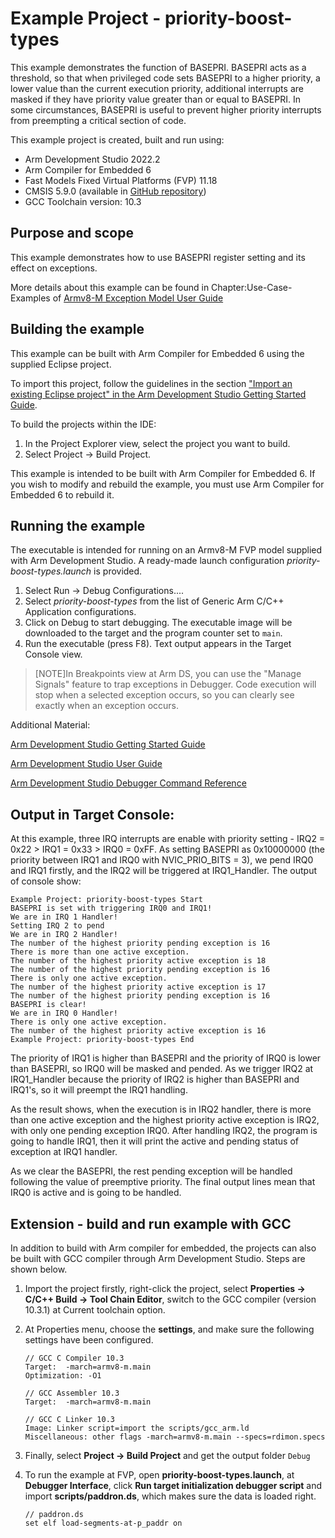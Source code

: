 # Example Project - priority-boost-types

This example demonstrates the function of BASEPRI. BASEPRI acts as a threshold, so that when privileged code sets BASEPRI to a higher priority, a lower value than the current execution priority, additional interrupts are masked if they have priority value greater than or equal to BASEPRI. In some circumstances, BASEPRI is useful to prevent higher priority interrupts from preempting a critical section of code.

This example project is created, built and run using:

- Arm Development Studio 2022.2
- Arm Compiler for Embedded 6
- Fast Models Fixed Virtual Platforms (FVP) 11.18
- CMSIS 5.9.0 (available in [GitHub repository](https://github.com/ARM-software/CMSIS_5))
- GCC Toolchain version: 10.3

## Purpose and scope

This example demonstrates how to use BASEPRI register setting and its effect on exceptions.


More details about this example can be found in Chapter:Use-Case-Examples of [Armv8-M Exception Model User Guide](https://developer.arm.com/documentation/107706/latest/)

## Building the example

This example can be built with Arm Compiler for Embedded 6 using the supplied Eclipse project.

To import this project, follow the guidelines in the section ["Import an existing Eclipse project" in the Arm Development Studio Getting Started Guide](https://developer.arm.com/documentation/101469/2022-1/Projects-and-examples-in-Arm-Development-Studio/Importing-and-exporting-projects/Import-an-existing-Eclipse-project?lang=en). 

To build the projects within the IDE:

1. In the Project Explorer view, select the project you want to build.
2. Select Project → Build Project.

This example is intended to be built with Arm Compiler for Embedded 6. If you wish to modify and rebuild the example, you must use Arm Compiler for Embedded 6 to rebuild it.


## Running the example

The executable is intended for running on an Armv8-M FVP model supplied with Arm Development Studio. A ready-made launch configuration *priority-boost-types.launch* is provided.

1. Select Run → Debug Configurations....
2. Select *priority-boost-types* from the list of Generic Arm C/C++ Application configurations.
3. Click on Debug to start debugging. The executable image will be downloaded to the target and the program counter set to `main`.
4. Run the executable (press F8). Text output appears in the Target Console view.

> [NOTE]In Breakpoints view at Arm DS, you can use the "Manage Signals" feature to trap exceptions in Debugger. Code execution will stop when a selected exception occurs, so you can clearly see exactly when an exception occurs. 

Additional Material:

[Arm Development Studio Getting Started Guide](https://developer.arm.com/documentation/101469)

[Arm Development Studio User Guide](https://developer.arm.com/documentation/101470)

[Arm Development Studio Debugger Command Reference](https://developer.arm.com/documentation/101471)

## Output in Target Console:

At this example, three IRQ interrupts are enable with priority setting - IRQ2 = 0x22 > IRQ1 = 0x33 > IRQ0 = 0xFF. As setting BASEPRI as 0x10000000 (the priority between IRQ1 and IRQ0 with NVIC_PRIO_BITS = 3), we pend IRQ0 and IRQ1 firstly, and the IRQ2 will be triggered at IRQ1_Handler. The output of console show:


```
Example Project: priority-boost-types Start 
BASEPRI is set with triggering IRQ0 and IRQ1! 
We are in IRQ 1 Handler!
Setting IRQ 2 to pend 
We are in IRQ 2 Handler!
The number of the highest priority pending exception is 16 
There is more than one active exception. 
The number of the highest priority active exception is 18 
The number of the highest priority pending exception is 16 
There is only one active exception. 
The number of the highest priority active exception is 17 
The number of the highest priority pending exception is 16 
BASEPRI is clear! 
We are in IRQ 0 Handler!
There is only one active exception. 
The number of the highest priority active exception is 16 
Example Project: priority-boost-types End 
```

The priority of IRQ1 is higher than BASEPRI and the priority of IRQ0 is lower than BASEPRI, so IRQ0 will be masked and pended. As we trigger IRQ2 at IRQ1_Handler because the priority of IRQ2 is higher than BASEPRI and IRQ1's, so it will preempt the IRQ1 handling.

As the result shows, when the execution is in IRQ2 handler, there is more than one active exception and the highest priority active exception is IRQ2, with only one pending exception IRQ0. After handling IRQ2, the program is going to handle IRQ1, then it will print the active and pending status of exception at IRQ1 handler.

As we clear the BASEPRI, the rest pending exception will be handled following the value of preemptive priority. The final output lines mean that IRQ0 is active and is going to be handled.

## Extension - build and run example with GCC 

In addition to build with Arm compiler for embedded, the projects can also be built with GCC compiler through Arm Development Studio. Steps are shown below.

1. Import the project firstly, right-click the project, select **Properties -> C/C++ Build -> Tool Chain Editor**, switch to the GCC compiler (version 10.3.1) at Current toolchain option. 

2. At Properties menu, choose the **settings**, and make sure the following settings have been configured.
   ```
   // GCC C Compiler 10.3
   Target:  -march=armv8-m.main
   Optimization: -O1

   // GCC Assembler 10.3
   Target:  -march=armv8-m.main

   // GCC C Linker 10.3
   Image: Linker script=import the scripts/gcc_arm.ld
   Miscellaneous: other flags -march=armv8-m.main --specs=rdimon.specs 
   ```

3. Finally, select **Project → Build Project** and get the output folder `Debug`

4. To run the example at FVP, open **priority-boost-types.launch**, at **Debugger Interface**, click **Run target initialization debugger script** and import **scripts/paddron.ds**, which makes sure the data is loaded right. 
   ```
   // paddron.ds
   set elf load-segments-at-p_paddr on
   ```
